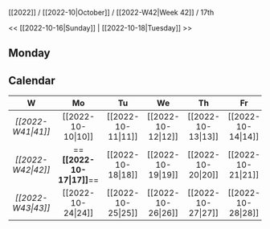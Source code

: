 [[2022]] / [[2022-10|October]] / [[2022-W42|Week 42]] / 17th

<<  [[2022-10-16|Sunday]]   |  [[2022-10-18|Tuesday]]  >>︎

## Monday

## Calendar
| W  | Mo | Tu | We | Th | Fr | Sa | Su |
|:--:|:--:|:--:|:--:|:--:|:--:|:--:|:--:|
| *[[2022-W41\|41]]* | [[2022-10-10\|10]] | [[2022-10-11\|11]] | [[2022-10-12\|12]] | [[2022-10-13\|13]] | [[2022-10-14\|14]] | [[2022-10-15\|15]] | [[2022-10-16\|16]] |
| *[[2022-W42\|42]]* | ==**[[2022-10-17\|17]]**== | [[2022-10-18\|18]] | [[2022-10-19\|19]] | [[2022-10-20\|20]] | [[2022-10-21\|21]] | [[2022-10-22\|22]] | [[2022-10-23\|23]] |
| *[[2022-W43\|43]]* | [[2022-10-24\|24]] | [[2022-10-25\|25]] | [[2022-10-26\|26]] | [[2022-10-27\|27]] | [[2022-10-28\|28]] | [[2022-10-29\|29]] | [[2022-10-30\|30]] |
